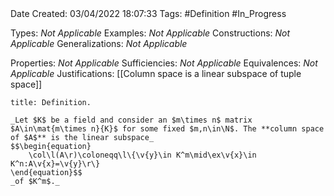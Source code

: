 <br />
<br />

Date Created: 03/04/2022 18:07:33
Tags: #Definition #In_Progress

Types: _Not Applicable_
Examples: _Not Applicable_
Constructions: _Not Applicable_
Generalizations: _Not Applicable_

Properties: _Not Applicable_
Sufficiencies: _Not Applicable_
Equivalences: _Not Applicable_
Justifications: [[Column space is a linear subspace of tuple space]]

``` ad-Definition
title: Definition.

_Let $K$ be a field and consider an $m\times n$ matrix $A\in\mat{m\times n}{K}$ for some fixed $m,n\in\N$. The **column space of $A$** is the linear subspace_
$$\begin{equation}
    \col\l(A\r)\coloneqq\l\{\v{y}\in K^m\mid\ex\v{x}\in K^n:A\v{x}=\v{y}\r\}
\end{equation}$$
_of $K^m$._

```

